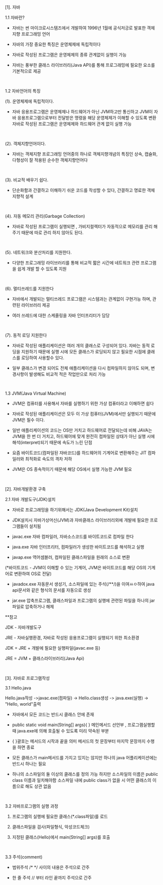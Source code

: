 [1]. 자바

1.1 자바란?

- 자바는 썬 마이크로시스템즈에서 개발하여 1996년 1월에 공식저긍로 발표한 객체지향 프로그래밍 언어

- 자바의 가장 중요한 특징은 운영체제에 독립적이다

- 자바로 작성된 프로그램은 운영체제의 종류 관계없이 실행이 가능

- 자바는 풍부한 클래스 라이브러리(Java API)를 통해 프로그래밍에 필요한 요소를 기본적으로 제공

​

1.2 자바언어의 특징

(1). 운영체제에 독립적이다.

- 자바 응용프로그램은 운영체제나 하드웨어가 아닌 JVM하고만 통신하고 JVM이 자바 응용프로그램으로부터 전달받은 명령을 해당 운영체제가 이해할 수 있도록 변환 자바로 작성된 프로그램은 운영체제와 하드웨어 관계 없이 실행 가능

​

(2). 객체지향언어이다.

- 자바는 객체지향 프로그래밍 언어중의 하나로 객체지향개념의 특징인 상속, 캡슐화, 다형성이 잘 적용된 순수한 객체지향언어다

​

(3). 비교적 배우기 쉽다.

- 단순화함과 간결하고 이해하기 쉬운 코드를 작성할 수 있다, 간결하고 명료한 객체지향적 설계

​

(4). 자동 메모리  관리(Garbage Collection)

- 자바로 작성된 프로그램이 실행되면 , 가비지컬렉터가 자동적으로 메모리를 관리 해주기 때문에 따로 관리 하지 않아도 된다.

​

(5). 네트워크와 분산처리를 지원한다.

- 다양한 프로그래밍 라이브러리를 통해 비교적 짧은 시간에 네트워크 관련 프로그램을 쉽게 개발 할 수 있도록 지원

​

(6). 멀티쓰레드를 지원한다

- 자바에서 개발되는 멀티쓰레드 프로그램은 시스템과는 관계없이 구현가능 하며, 관련된 라이브러리 제공

- 여러 쓰레드에 대한 스케줄링을 자바 인터프리터가 담당

​

(7). 동적 로딩 지원한다

- 자바로 작성된 애플리케이션은 여러 개의 클래스로 구성되어 있다. 자바는 동적 로딩을 지원하기 때문에 실행 시에 모든 클래스가 로딩되지 않고 필요한 시점에 클래스를 로딩하여 사용할수 있다.

- 일부 클래스가 변경 되어도 전체 애플리케이션을 다시 컴파일하지 않아도 되며, 변경사항이 발생해도 비교적 적은 작업만으로 처리 가능

​

1.3 JVM(Java Virtual Machine)

- JVM은 컴퓨터를 사용해서 자바를 실행하기 위한 가상 컴퓨터라고 이해하면 쉽다

- 자바로 작성된 애플리케이션은 모두 이 가상 컴퓨터(JVM)에서만 실행되기 때문에 JVM은 필수 이다.

- 일반 애플리케이션의 코드는 OS만 거치고 하드웨어로 전달되는데 비해 JAVA는 JVM을 한 번 더 거치고, 하드웨어에 맞게 완전히 컴파일된 상태가 아닌 실행 시에 해석(interpret)되기 때문에 속도가 느린 단점

- 요즘 바이트코드(컴파일된 자바코드)를 하드웨어의 기계어로 변환해주는 JIT 컴파일러와 최적화로 속도의 격차 저하

- JVM은 OS 종속적이기 때문에 해당 OS에서 실행 가능한 JVM 필요

​

[2]. 자바개발환경 구축

2.1 자바 개발도구(JDK)설치

-  자바로 프로그래밍을 하기위해서는 JDK(Java Development Kit)설치

- JDK설치시 자바가상머신(JVM)과 자바클래스 라이브러리외에 개발에 필요한 프로그램들이 설치됨

- javac.exe 자바 컴파일러, 자바소스코드를 바이트코드로 컴파일 한다

- java.exe 자바 인터프리터, 컴파일러가 생성한 바이트코드를 해석하고 실행

- javap.exe 역어셈블러, 컴파일된 클래스파일을 원래의 소스로 변환

(*바이트코드 - JVM이 이해할 수 있는 기계어, JVM은 바이트코드를 해당 OS의 기계어로 변환하여 OS로 전달)

- javadox.exe 자동문서 생성기, 소스파일에 있는 주석(/**/)을 이여ㅛㅇ하여 java api문서와 같은 형식의 문서를 자동으로 생성

- jar.exe 압축프로그램, 클래스파일과 프로그램의 실행에 관련된 파일을 하나의 jar 파일로 압축하거나 해제

**참고

JDK - 자바개발도구

JRE - 자바실행환경, 자바로 작성된 응용프로그램이 실행되기 위한 최소환경

JDK = JRE + 개발에 필요한 실행파일(javac.exe 등)

JRE = JVM + 클래스라이브러리(Java Api)

​

[3]. 자바로 프로그램작성

3.1 Hello.java

Hello.java작성 ->javac.exe(컴파일) -> Hello.class생성 -> java.exe(실행) -> "Hello, world"출력

- 자바에서 모든 코드는 반드시 클래스 안에 존재

- public static void main(String[] args){ } 메인메서드 선언부 , 프로그램실행할 때 java.exe에 의해 호출될 수 있도록 미리 약속된 부분

- { }괄호는 메서드의 시작과 끝을 의미 메서드의 첫 문장부터 마지막 문장까지 수행을 하면 종료

- 모든 클래스가 main메서드를 가지고 있지는 않지만 하나의 java 어플리케이션에는 반드시 하나는 필요

- 하나의 소스파일의 둘 이상의 클래스를 정의 가능 하지만 소스파일의 이름은 public class 이름과 일치해야함 소스파일 내에 public class가 없을 시 어떤 클래스의 이름으로 해도 상관 없음

​

3.2 자바프로그램의 실행 과정

1. 프로그램의 실행에 필요한 클래스(*.class파일)를 로드

2. 클래스파일을 검사(파일형식, 악성코드체크)

3. 지정된 클래스(Hello)에서 main(String[] args)를 호출

​

3.3 주석(comment)

- 범위주석 /* */ 사이의 내용은 주석으로 간주

- 한 줄 주석 // 부터 라인 끝까지 주석으로 간주